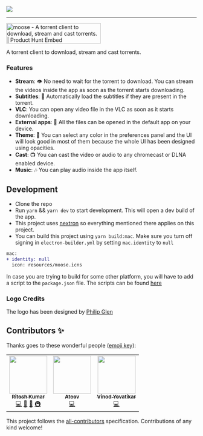 ![](./banner.png)

---

<a href="https://www.producthunt.com/posts/moose-2?utm_source=badge-featured&utm_medium=badge&utm_souce=badge-moose-2" target="_blank"><img src="https://api.producthunt.com/widgets/embed-image/v1/featured.svg?post_id=206297&theme=light" alt="moose - A torrent client to download, stream and cast torrents. | Product Hunt Embed" style="width: 250px; height: 54px;" width="250px" height="54px" /></a>

A torrent client to download, stream and cast torrents.

### Features

- **Stream**: 👁 No need to wait for the torrent to download. You can stream the videos inside the app as soon as the torrent starts downloading.
- **Subtitles**: 📖 Automatically load the subtitles if they are present in the torrent.
- **VLC**: You can open any video file in the VLC as soon as it starts downloading.
- **External apps**: 💪 All the files can be opened in the default app on your device.
- **Theme**: 🎨 You can select any color in the preferences panel and the UI will look good in most of them because the whole UI has been designed using opacities.
- **Cast**: 📺 You can cast the video or audio to any chromecast or DLNA enabled device.
- **Music**: 🎶 You can play audio inside the app itself.

## Development

- Clone the repo
- Run `yarn` && `yarn dev` to start development. This will open a dev build of the app.
- This project uses [nextron](https://github.com/saltyshiomix/nextron) so everything mentioned there applies on this project.
- You can build this project using `yarn build:mac`. Make sure you turn off signing in `electron-builder.yml` by setting `mac.identity` to `null`

```diff
mac:
+ identity: null
  icon: resources/moose.icns
```

In case you are trying to build for some other platform, you will have to add a script to the `package.json` file. The scripts can be found [here](https://github.com/saltyshiomix/nextron#build-options)

### Logo Credits

The logo has been designed by [Philip Glen](https://thenounproject.com/pglenn/)

## Contributors ✨

Thanks goes to these wonderful people ([emoji key](https://allcontributors.org/docs/en/emoji-key)):

<!-- ALL-CONTRIBUTORS-LIST:START - Do not remove or modify this section -->
<!-- prettier-ignore-start -->
<!-- markdownlint-disable -->
<table>
  <tr>
    <td align="center"><a href="https://riteshkr.com"><img src="https://avatars3.githubusercontent.com/u/5389035?v=4?s=100" width="100px;" alt=""/><br /><sub><b>Ritesh Kumar</b></sub></a><br /><a href="https://github.com/ritz078/moose/commits?author=ritz078" title="Code">💻</a> <a href="#design-ritz078" title="Design">🎨</a> <a href="#ideas-ritz078" title="Ideas, Planning, & Feedback">🤔</a> <a href="#infra-ritz078" title="Infrastructure (Hosting, Build-Tools, etc)">🚇</a></td>
    <td align="center"><a href="http://www.ateev.in"><img src="https://avatars0.githubusercontent.com/u/2234088?v=4?s=100" width="100px;" alt=""/><br /><sub><b>Ateev</b></sub></a><br /><a href="https://github.com/ritz078/moose/commits?author=ateev" title="Code">💻</a></td>
    <td align="center"><a href="https://github.com/vinodf2f"><img src="https://avatars.githubusercontent.com/u/41716058?v=4?s=100" width="100px;" alt=""/><br /><sub><b>Vinod Yevatikar</b></sub></a><br /><a href="https://github.com/ritz078/moose/commits?author=vinodf2f" title="Code">💻</a></td>
  </tr>
</table>

<!-- markdownlint-restore -->
<!-- prettier-ignore-end -->

<!-- ALL-CONTRIBUTORS-LIST:END -->

This project follows the [all-contributors](https://github.com/all-contributors/all-contributors) specification. Contributions of any kind welcome!
